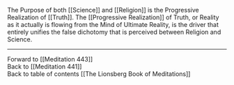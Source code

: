 The Purpose of both [[Science]] and [[Religion]] is the Progressive Realization of [[Truth]]. The [[Progressive Realization]] of Truth, or Reality as it actually is flowing from the Mind of Ultimate Reality, is the driver that entirely unifies the false dichotomy that is perceived between Religion and Science. 

___

Forward to [[Meditation 443]]  
Back to [[Meditation 441]]  
Back to table of contents [[The Lionsberg Book of Meditations]]  
